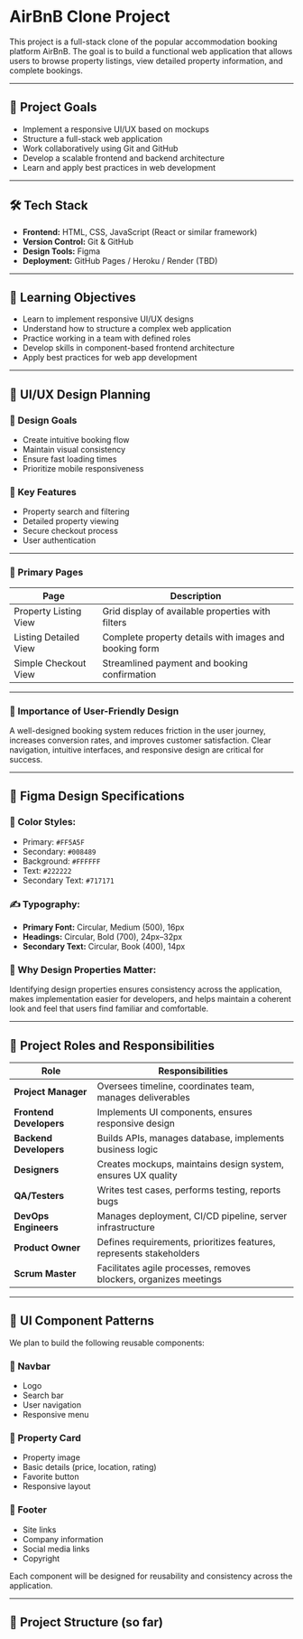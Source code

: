 # AirBnB Clone Project

This project is a full-stack clone of the popular accommodation booking platform AirBnB. The goal is to build a functional web application that allows users to browse property listings, view detailed property information, and complete bookings.

---

## 🚀 Project Goals

- Implement a responsive UI/UX based on mockups
- Structure a full-stack web application
- Work collaboratively using Git and GitHub
- Develop a scalable frontend and backend architecture
- Learn and apply best practices in web development

---

## 🛠️ Tech Stack

- **Frontend:** HTML, CSS, JavaScript (React or similar framework)
- **Version Control:** Git & GitHub
- **Design Tools:** Figma
- **Deployment:** GitHub Pages / Heroku / Render (TBD)

---

## 🎯 Learning Objectives

- Learn to implement responsive UI/UX designs
- Understand how to structure a complex web application
- Practice working in a team with defined roles
- Develop skills in component-based frontend architecture
- Apply best practices for web app development

---

## 🎨 UI/UX Design Planning

### 🔹 Design Goals

- Create intuitive booking flow
- Maintain visual consistency
- Ensure fast loading times
- Prioritize mobile responsiveness

### 🔹 Key Features

- Property search and filtering
- Detailed property viewing
- Secure checkout process
- User authentication

---

### 📄 Primary Pages

| Page                  | Description                                                |
|-----------------------|------------------------------------------------------------|
| Property Listing View | Grid display of available properties with filters          |
| Listing Detailed View | Complete property details with images and booking form     |
| Simple Checkout View  | Streamlined payment and booking confirmation               |

---

### 🧠 Importance of User-Friendly Design

A well-designed booking system reduces friction in the user journey, increases conversion rates, and improves customer satisfaction. Clear navigation, intuitive interfaces, and responsive design are critical for success.

---

## 🎨 Figma Design Specifications

### 🎨 Color Styles:
- Primary: `#FF5A5F`
- Secondary: `#008489`
- Background: `#FFFFFF`
- Text: `#222222`
- Secondary Text: `#717171`

### ✍️ Typography:
- **Primary Font:** Circular, Medium (500), 16px
- **Headings:** Circular, Bold (700), 24px–32px
- **Secondary Text:** Circular, Book (400), 14px

### 🧩 Why Design Properties Matter:
Identifying design properties ensures consistency across the application, makes implementation easier for developers, and helps maintain a coherent look and feel that users find familiar and comfortable.

---

## 👥 Project Roles and Responsibilities

| Role              | Responsibilities                                                                 |
|-------------------|----------------------------------------------------------------------------------|
| **Project Manager** | Oversees timeline, coordinates team, manages deliverables                      |
| **Frontend Developers** | Implements UI components, ensures responsive design                   |
| **Backend Developers** | Builds APIs, manages database, implements business logic                |
| **Designers**     | Creates mockups, maintains design system, ensures UX quality                    |
| **QA/Testers**    | Writes test cases, performs testing, reports bugs                               |
| **DevOps Engineers** | Manages deployment, CI/CD pipeline, server infrastructure               |
| **Product Owner** | Defines requirements, prioritizes features, represents stakeholders             |
| **Scrum Master**  | Facilitates agile processes, removes blockers, organizes meetings               |

---

## 🧱 UI Component Patterns

We plan to build the following reusable components:

### 🔸 Navbar
- Logo
- Search bar
- User navigation
- Responsive menu

### 🔸 Property Card
- Property image
- Basic details (price, location, rating)
- Favorite button
- Responsive layout

### 🔸 Footer
- Site links
- Company information
- Social media links
- Copyright

Each component will be designed for reusability and consistency across the application.

---

## 📁 Project Structure (so far)

